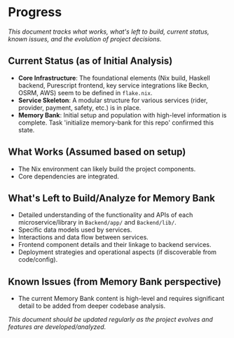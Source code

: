 # Progress

_This document tracks what works, what's left to build, current status, known issues, and the evolution of project decisions._

## Current Status (as of Initial Analysis)
- **Core Infrastructure**: The foundational elements (Nix build, Haskell backend, Purescript frontend, key service integrations like Beckn, OSRM, AWS) seem to be defined in `flake.nix`.
- **Service Skeleton**: A modular structure for various services (rider, provider, payment, safety, etc.) is in place.
- **Memory Bank**: Initial setup and population with high-level information is complete. Task 'initialize memory-bank for this repo' confirmed this state.

## What Works (Assumed based on setup)
- The Nix environment can likely build the project components.
- Core dependencies are integrated.

## What's Left to Build/Analyze for Memory Bank
- Detailed understanding of the functionality and APIs of each microservice/library in `Backend/app/` and `Backend/lib/`.
- Specific data models used by services.
- Interactions and data flow between services.
- Frontend component details and their linkage to backend services.
- Deployment strategies and operational aspects (if discoverable from code/config).

## Known Issues (from Memory Bank perspective)
- The current Memory Bank content is high-level and requires significant detail to be added from deeper codebase analysis.

_This document should be updated regularly as the project evolves and features are developed/analyzed._
